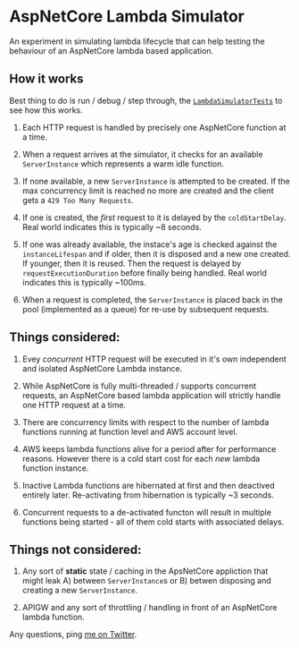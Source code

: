 # AspNetCore Lambda Simulator

An experiment in simulating lambda lifecycle that can help testing the behaviour
of an AspNetCore lambda based application.

## How it works

Best thing to do is run / debug / step through, the [`LambdaSimulatorTests`](https://github.com/damianh/anc-lambda-simulator/blob/master/src/AncLambdaSim.Tests/LambdaSimulatorTests.cs#L23) to
see how this works.

 1. Each HTTP request is handled by precisely one AspNetCore function at a time.

 1. When a request arrives at the simulator, it checks for an available
    `ServerInstance` which represents a warm idle function.

 1. If none available, a new `ServerInstance` is attempted to be created. If the
    max concurrency limit is reached no more are created and the client gets a
    `429 Too Many Requests`.

 1. If one is created, the _first_ request to it is delayed by the
    `coldStartDelay`. Real world indicates this is typically ~8 seconds.

 1. If one was already available, the instace's age is checked against the
    `instanceLifespan` and if older, then it is disposed and a new one created.
    If younger, then it is reused. Then the request is delayed by
    `requestExecutionDuration` before finally being handled. Real world
    indicates this is typically ~100ms.

 1. When a request is completed, the `ServerInstance` is placed back in the pool
    (implemented as a queue) for re-use by subsequent requests.

## Things considered:

 1. Evey _concurrent_ HTTP request will be executed in it's own independent and
    isolated AspNetCore Lambda instance.

 1. While AspNetCore is fully multi-threaded / supports concurrent requests, an
    AspNetCore based lambda application will strictly handle one HTTP request at
    a time.

 1. There are concurrency limits with respect to the number of lambda functions
    running at function level and AWS account level.

 1. AWS keeps lambda functions alive for a period after for performance reasons.
    However there is a cold start cost for each _new_ lambda function instance.

 1. Inactive Lambda functions are hibernated at first and then deactived
    entirely later. Re-activating from hibernation is typically ~3 seconds.

 1. Concurrent requests to a de-activated functon will result in multiple
    functions being started - all of them cold starts with associated delays.

## Things not considered:

 1. Any sort of **static** state / caching in the ApsNetCore appliction that might
    leak A) between `ServerInstance`s or B) betwen disposing and creating a new
    `ServerInstance`.

 2. APIGW and any sort of throttling / handling in front of an AspNetCore lambda
    function.

Any questions, ping [me on Twitter](https://twitter.com/randompunter).
